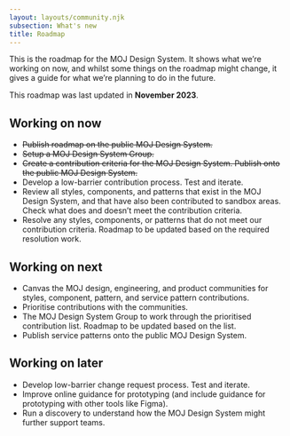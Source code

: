```yaml
---
layout: layouts/community.njk
subsection: What's new
title: Roadmap
---
```


This is the roadmap for the MOJ Design System. It shows what we’re working on now, and whilst some things on the roadmap might change, it gives a guide for what we’re planning to do in the future.

This roadmap was last updated in **November 2023**.

## Working on now

- ~~Publish roadmap on the public MOJ Design System.~~
- ~~Setup a MOJ Design System Group.~~
- ~~Create a contribution criteria for the MOJ Design System. Publish onto the public MOJ Design System.~~
- Develop a low-barrier contribution process. Test and iterate.
- Review all styles, components, and patterns that exist in the MOJ Design System, and that have also been contributed to sandbox areas. Check what does and doesn’t meet the contribution criteria.
- Resolve any styles, components, or patterns that do not meet our contribution criteria. Roadmap to be updated based on the required resolution work.

## Working on next

- Canvas the MOJ design, engineering, and product communities for styles, component, pattern, and service pattern contributions.
- Prioritise contributions with the communities.
- The MOJ Design System Group to work through the prioritised contribution list. Roadmap to be updated based on the list.
- Publish service patterns onto the public MOJ Design System.

## Working on later

- Develop low-barrier change request process. Test and iterate.
- Improve online guidance for prototyping (and include guidance for prototyping with other tools like Figma).
- Run a discovery to understand how the MOJ Design System might further support teams.
